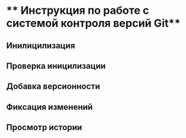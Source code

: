 # ** Инструкция по работе с системой контроля версий Git**

## Инилицилизация 

## Проверка иницилизации

## Добавка версионности

## Фиксация изменений

## Просмотр истории
